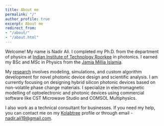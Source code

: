 ```yaml
---
title: About me
permalink: "/"
author_profile: true
excerpt: About me
redirect_from:
- "/about/"
- "/about.html"
---
```


Welcome! My name is Nadir Ali. I completed my Ph.D. from the department of physics at [Indian Institute of Technology Roorkee](https://www.iitr.ac.in/) in photonics. I earned my BSc and MSc in Physics from the [Jamia Millia Islamia](https://www.jmi.ac.in/).

My [research](https://nadiralii.github.io//research) involves modeling, simulations, and custom algorithm development for novel photonic device design and scientific analysis. I am currently focusing on designing hybrid silicon photonic devices based on non-volatile phase change materials. I specialize in electromagnetic modelling of optoelectronic and photonic devices using commercial software like CST Microwave Studio and COMSOL Multiphysics. 

I also work as a technical consultant for businesses. If you need my help, you can contact me on my [Kolabtree](kolabtree.com/find-an-expert/nadir-ali/) profile or through email - nadir.ali19@gmail.com.
